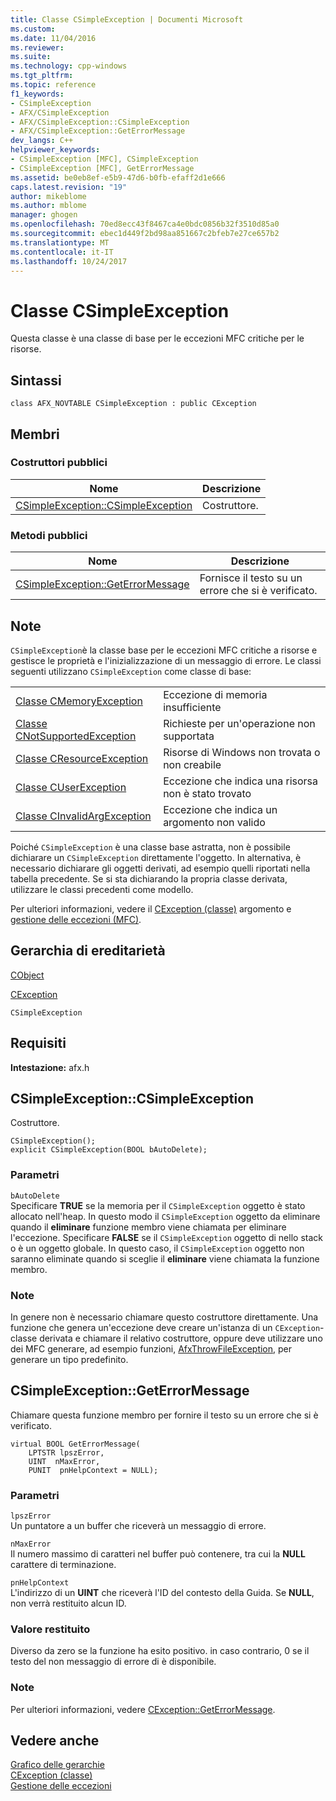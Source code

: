 ```yaml
---
title: Classe CSimpleException | Documenti Microsoft
ms.custom: 
ms.date: 11/04/2016
ms.reviewer: 
ms.suite: 
ms.technology: cpp-windows
ms.tgt_pltfrm: 
ms.topic: reference
f1_keywords:
- CSimpleException
- AFX/CSimpleException
- AFX/CSimpleException::CSimpleException
- AFX/CSimpleException::GetErrorMessage
dev_langs: C++
helpviewer_keywords:
- CSimpleException [MFC], CSimpleException
- CSimpleException [MFC], GetErrorMessage
ms.assetid: be0eb8ef-e5b9-47d6-b0fb-efaff2d1e666
caps.latest.revision: "19"
author: mikeblome
ms.author: mblome
manager: ghogen
ms.openlocfilehash: 70ed8ecc43f8467ca4e0bdc0856b32f3510d85a0
ms.sourcegitcommit: ebec1d449f2bd98aa851667c2bfeb7e27ce657b2
ms.translationtype: MT
ms.contentlocale: it-IT
ms.lasthandoff: 10/24/2017
---
```

# <a name="csimpleexception-class"></a>Classe CSimpleException
Questa classe è una classe di base per le eccezioni MFC critiche per le risorse.  
  
## <a name="syntax"></a>Sintassi  
  
```  
class AFX_NOVTABLE CSimpleException : public CException  
```  
  
## <a name="members"></a>Membri  
  
### <a name="public-constructors"></a>Costruttori pubblici  
  
|Nome|Descrizione|  
|----------|-----------------|  
|[CSimpleException::CSimpleException](#csimpleexception)|Costruttore.|  
  
### <a name="public-methods"></a>Metodi pubblici  
  
|Nome|Descrizione|  
|----------|-----------------|  
|[CSimpleException::GetErrorMessage](#geterrormessage)|Fornisce il testo su un errore che si è verificato.|  
  
## <a name="remarks"></a>Note  
 `CSimpleException`è la classe base per le eccezioni MFC critiche a risorse e gestisce le proprietà e l'inizializzazione di un messaggio di errore. Le classi seguenti utilizzano `CSimpleException` come classe di base:  
  
|||  
|-|-|  
|[Classe CMemoryException](../../mfc/reference/cmemoryexception-class.md)|Eccezione di memoria insufficiente|  
|[Classe CNotSupportedException](../../mfc/reference/cnotsupportedexception-class.md)|Richieste per un'operazione non supportata|  
|[Classe CResourceException](../../mfc/reference/cresourceexception-class.md)|Risorse di Windows non trovata o non creabile|  
|[Classe CUserException](../../mfc/reference/cuserexception-class.md)|Eccezione che indica una risorsa non è stato trovato|  
|[Classe CInvalidArgException](../../mfc/reference/cinvalidargexception-class.md)|Eccezione che indica un argomento non valido|  
  
 Poiché `CSimpleException` è una classe base astratta, non è possibile dichiarare un `CSimpleException` direttamente l'oggetto. In alternativa, è necessario dichiarare gli oggetti derivati, ad esempio quelli riportati nella tabella precedente. Se si sta dichiarando la propria classe derivata, utilizzare le classi precedenti come modello.  
  
 Per ulteriori informazioni, vedere il [CException (classe)](../../mfc/reference/cexception-class.md) argomento e [gestione delle eccezioni (MFC)](../../mfc/exception-handling-in-mfc.md).  
  
## <a name="inheritance-hierarchy"></a>Gerarchia di ereditarietà  
 [CObject](../../mfc/reference/cobject-class.md)  
  
 [CException](../../mfc/reference/cexception-class.md)  
  
 `CSimpleException`  
  
## <a name="requirements"></a>Requisiti  
 **Intestazione:** afx.h  
  
##  <a name="csimpleexception"></a>CSimpleException::CSimpleException  
 Costruttore.  
  
```  
CSimpleException();  
explicit CSimpleException(BOOL bAutoDelete);
```  
  
### <a name="parameters"></a>Parametri  
 `bAutoDelete`  
 Specificare **TRUE** se la memoria per il `CSimpleException` oggetto è stato allocato nell'heap. In questo modo il `CSimpleException` oggetto da eliminare quando il **eliminare** funzione membro viene chiamata per eliminare l'eccezione. Specificare **FALSE** se il `CSimpleException` oggetto di nello stack o è un oggetto globale. In questo caso, il `CSimpleException` oggetto non saranno eliminate quando si sceglie il **eliminare** viene chiamata la funzione membro.  
  
### <a name="remarks"></a>Note  
 In genere non è necessario chiamare questo costruttore direttamente. Una funzione che genera un'eccezione deve creare un'istanza di un `CException`-classe derivata e chiamare il relativo costruttore, oppure deve utilizzare uno dei MFC generare, ad esempio funzioni, [AfxThrowFileException](exception-processing.md#afxthrowfileexception), per generare un tipo predefinito.  
  
##  <a name="geterrormessage"></a>CSimpleException::GetErrorMessage  
 Chiamare questa funzione membro per fornire il testo su un errore che si è verificato.  
  
```  
virtual BOOL GetErrorMessage(
    LPTSTR lpszError,
    UINT  nMaxError,
    PUNIT  pnHelpContext = NULL);
```  
  
### <a name="parameters"></a>Parametri  
 `lpszError`  
 Un puntatore a un buffer che riceverà un messaggio di errore.  
  
 `nMaxError`  
 Il numero massimo di caratteri nel buffer può contenere, tra cui la **NULL** carattere di terminazione.  
  
 `pnHelpContext`  
 L'indirizzo di un **UINT** che riceverà l'ID del contesto della Guida. Se **NULL**, non verrà restituito alcun ID.  
  
### <a name="return-value"></a>Valore restituito  
 Diverso da zero se la funzione ha esito positivo. in caso contrario, 0 se il testo del non messaggio di errore di è disponibile.  
  
### <a name="remarks"></a>Note  
 Per ulteriori informazioni, vedere [CException::GetErrorMessage](../../mfc/reference/cfileexception-class.md#geterrormessage).  
  
## <a name="see-also"></a>Vedere anche  
 [Grafico delle gerarchie](../../mfc/hierarchy-chart.md)   
 [CException (classe)](../../mfc/reference/cexception-class.md)   
 [Gestione delle eccezioni](../../mfc/exception-handling-in-mfc.md)




